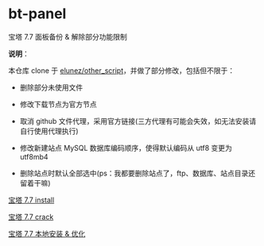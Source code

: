 # bt-panel
宝塔 7.7 面板备份 &amp; 解除部分功能限制



**说明**：

本仓库 clone 于 [elunez/other_script](https://github.com/elunez/other_script)，并做了部分修改，包括但不限于：

-   删除部分未使用文件

-   修改下载节点为官方节点

-   取消 github 文件代理，采用官方链接(三方代理有可能会失效，如无法安装请自行使用代理执行)

-   修改新建站点 MySQL 数据库编码顺序，使得默认编码从 utf8 变更为 utf8mb4

-   删除站点时默认全部选中(ps：我都要删除站点了，ftp、数据库、站点目录还留着干嘛)

    

[宝塔 7.7 install](https://github.com/GettionHub/bt-panel/tree/main/initial)

[宝塔 7.7 crack](https://github.com/GettionHub/bt-panel/tree/main/crack)

[宝塔 7.7 本地安装 & 优化](https://github.com/GettionHub/bt-panel/tree/main/local)
